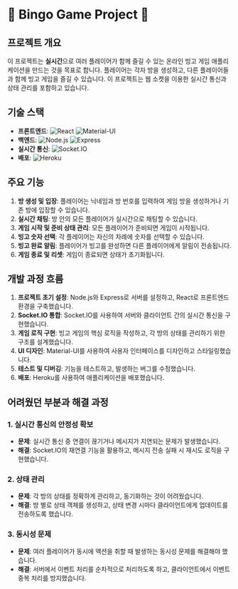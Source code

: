 # 🎉 Bingo Game Project 🎉

## 프로젝트 개요

이 프로젝트는 **실시간**으로 여러 플레이어가 함께 즐길 수 있는 온라인 빙고 게임 애플리케이션을 만드는 것을 목표로 합니다. 플레이어는 각자 방을 생성하고, 다른 플레이어들과 함께 빙고 게임을 즐길 수 있습니다. 이 프로젝트는 웹 소켓을 이용한 실시간 통신과 상태 관리를 포함하고 있습니다.

## 기술 스택

- **프론트엔드**: ![React](https://img.shields.io/badge/React-20232A?style=for-the-badge&logo=react&logoColor=61DAFB) ![Material-UI](https://img.shields.io/badge/Material--UI-0081CB?style=for-the-badge&logo=material-ui&logoColor=white)
- **백엔드**: ![Node.js](https://img.shields.io/badge/Node.js-339933?style=for-the-badge&logo=nodedotjs&logoColor=white) ![Express](https://img.shields.io/badge/Express-000000?style=for-the-badge&logo=express&logoColor=white)
- **실시간 통신**: ![Socket.IO](https://img.shields.io/badge/Socket.IO-010101?style=for-the-badge&logo=socketdotio&logoColor=white)
- **배포**: ![Heroku](https://img.shields.io/badge/Heroku-430098?style=for-the-badge&logo=heroku&logoColor=white)

## 주요 기능

1. **방 생성 및 입장**: 플레이어는 닉네임과 방 번호를 입력하여 게임 방을 생성하거나 기존 방에 입장할 수 있습니다.
2. **실시간 채팅**: 방 안의 모든 플레이어가 실시간으로 채팅할 수 있습니다.
3. **게임 시작 및 준비 상태 관리**: 모든 플레이어가 준비되면 게임이 시작됩니다.
4. **빙고 숫자 선택**: 각 플레이어는 자신의 차례에 숫자를 선택할 수 있습니다.
5. **빙고 완료 알림**: 플레이어가 빙고를 완성하면 다른 플레이어에게 알림이 전송됩니다.
6. **게임 종료 및 리셋**: 게임이 종료되면 상태가 초기화됩니다.

## 개발 과정 흐름

1. **프로젝트 초기 설정**: Node.js와 Express로 서버를 설정하고, React로 프론트엔드 환경을 구축했습니다.
2. **Socket.IO 통합**: Socket.IO를 사용하여 서버와 클라이언트 간의 실시간 통신을 구현했습니다.
3. **게임 로직 구현**: 빙고 게임의 핵심 로직을 작성하고, 각 방의 상태를 관리하기 위한 구조를 설계했습니다.
4. **UI 디자인**: Material-UI를 사용하여 사용자 인터페이스를 디자인하고 스타일링했습니다.
5. **테스트 및 디버깅**: 기능을 테스트하고, 발생하는 버그를 수정했습니다.
6. **배포**: Heroku를 사용하여 애플리케이션을 배포했습니다.

## 어려웠던 부분과 해결 과정

### 1. 실시간 통신의 안정성 확보
- **문제**: 실시간 통신 중 연결이 끊기거나 메시지가 지연되는 문제가 발생했습니다.
- **해결**: Socket.IO의 재연결 기능을 활용하고, 메시지 전송 실패 시 재시도 로직을 구현했습니다.

### 2. 상태 관리
- **문제**: 각 방의 상태를 정확하게 관리하고, 동기화하는 것이 어려웠습니다.
- **해결**: 방 별로 상태 객체를 생성하고, 상태 변경 시마다 클라이언트에게 업데이트를 전송하도록 했습니다.

### 3. 동시성 문제
- **문제**: 여러 플레이어가 동시에 액션을 취할 때 발생하는 동시성 문제를 해결해야 했습니다.
- **해결**: 서버에서 이벤트 처리를 순차적으로 처리하도록 하고, 클라이언트에서 이벤트 중복 처리를 방지했습니다.
